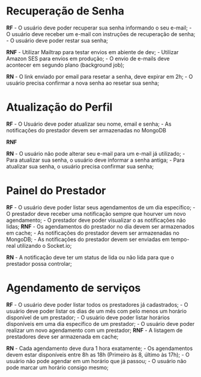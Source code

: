 # Recuperação de Senha

  **RF**
      - O usuário deve poder recuperar sua senha informando o seu e-mail;
      - O usuário deve receber um e-mail con instruções de recuperação de senha;
      - O usuário deve poder restar sua senha;

  **RNF**
      - Utilizar Mailtrap para testar envios em abiente de dev;
      - Utilizar Amazon SES para envios em produção;
      - O envio de e-mails deve acontecer em segundo plano (background job);

  **RN**
      - O link enviado por email para resetar a senha, deve expirar em 2h;
      - O usuário precisa confirmar a nova senha ao resetar sua senha;

# Atualização do Perfil
   **RF**
      - O Usuário deve poder atualizar seu nome, email e senha;
      - As notificações do prestador devem ser armazenadas no MongoDB

   **RNF**

   **RN**
      - O usuário não pode alterar seu e-mail para um e-mail já utilizado;
      - Para atualizar sua senha, o usuário deve informar a senha antiga;
      - Para atualizar sua senha, o usuário precisa confirmar sua senha;



# Painel do Prestador
   **RF**
      - O usuário deve poder listar seus agendamentos de um dia específico;
      - O prestador deve receber uma notificação sempre que hourver um novo agendamento;
      - O prestador deve poder visualizar o as notificações não lidas;
   **RNF**
      - Os agendamentos do prestador no dia devem ser armazenados em cache;
      - As notificações do prestador devem ser armazenadas no MongoDB;
      - As notificações do prestador devem ser enviadas em tempo-real utilizando o Socket.io;

   **RN**
      - A notificação deve ter um status de lida ou não lida para que o prestador possa controlar;



# Agendamento de serviços
   **RF**
      - O usuário deve poder listar todos os prestadores já cadastrados;
      - O usuário deve poder listar os dias de um mês com pelo menos um horário disponível de um prestador;
      - O usuário deve poder listar horários disponíveis em uma dia específico de um prestador;
      - O usuário deve poder realizar um novo agendamento com um prestador;
   **RNF**
      - A listagem de prestadores deve ser armazenada em cache;

   **RN**
      - Cada agendamento deve dura 1 hora exatamente;
      - Os agendamentos devem estar disponíveis entre 8h as 18h (Primeiro às 8, último às 17h);
      - O usuário não pode agendar em um horário que já passou;
      - O usuário não pode marcar um horário consigo mesmo;







